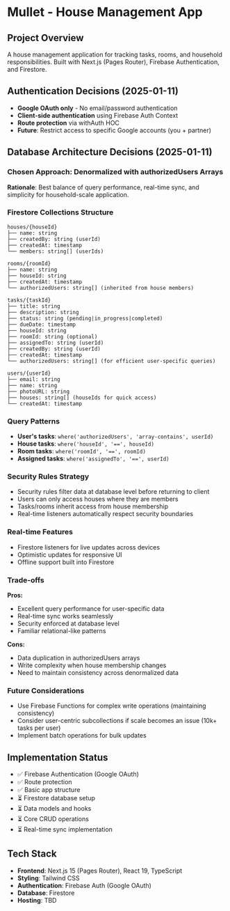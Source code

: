 # Mullet - House Management App

## Project Overview
A house management application for tracking tasks, rooms, and household responsibilities. Built with Next.js (Pages Router), Firebase Authentication, and Firestore.

## Authentication Decisions (2025-01-11)
- **Google OAuth only** - No email/password authentication
- **Client-side authentication** using Firebase Auth Context
- **Route protection** via withAuth HOC
- **Future**: Restrict access to specific Google accounts (you + partner)

## Database Architecture Decisions (2025-01-11)

### Chosen Approach: Denormalized with authorizedUsers Arrays

**Rationale**: Best balance of query performance, real-time sync, and simplicity for household-scale application.

### Firestore Collections Structure

```
houses/{houseId}
├── name: string
├── createdBy: string (userId)
├── createdAt: timestamp
└── members: string[] (userIds)

rooms/{roomId}
├── name: string
├── houseId: string
├── createdAt: timestamp
└── authorizedUsers: string[] (inherited from house members)

tasks/{taskId}
├── title: string
├── description: string
├── status: string (pending|in_progress|completed)
├── dueDate: timestamp
├── houseId: string
├── roomId: string (optional)
├── assignedTo: string (userId)
├── createdBy: string (userId)
├── createdAt: timestamp
└── authorizedUsers: string[] (for efficient user-specific queries)

users/{userId}
├── email: string
├── name: string
├── photoURL: string
├── houses: string[] (houseIds for quick access)
└── createdAt: timestamp
```

### Query Patterns
- **User's tasks**: `where('authorizedUsers', 'array-contains', userId)`
- **House tasks**: `where('houseId', '==', houseId)`
- **Room tasks**: `where('roomId', '==', roomId)`
- **Assigned tasks**: `where('assignedTo', '==', userId)`

### Security Rules Strategy
- Security rules filter data at database level before returning to client
- Users can only access houses where they are members
- Tasks/rooms inherit access from house membership
- Real-time listeners automatically respect security boundaries

### Real-time Features
- Firestore listeners for live updates across devices
- Optimistic updates for responsive UI
- Offline support built into Firestore

### Trade-offs
**Pros:**
- Excellent query performance for user-specific data
- Real-time sync works seamlessly
- Security enforced at database level
- Familiar relational-like patterns

**Cons:**
- Data duplication in authorizedUsers arrays
- Write complexity when house membership changes
- Need to maintain consistency across denormalized data

### Future Considerations
- Use Firebase Functions for complex write operations (maintaining consistency)
- Consider user-centric subcollections if scale becomes an issue (10k+ tasks per user)
- Implement batch operations for bulk updates

## Implementation Status
- ✅ Firebase Authentication (Google OAuth)
- ✅ Route protection
- ✅ Basic app structure
- ⏳ Firestore database setup
- ⏳ Data models and hooks
- ⏳ Core CRUD operations
- ⏳ Real-time sync implementation

## Tech Stack
- **Frontend**: Next.js 15 (Pages Router), React 19, TypeScript
- **Styling**: Tailwind CSS
- **Authentication**: Firebase Auth (Google OAuth)
- **Database**: Firestore
- **Hosting**: TBD
